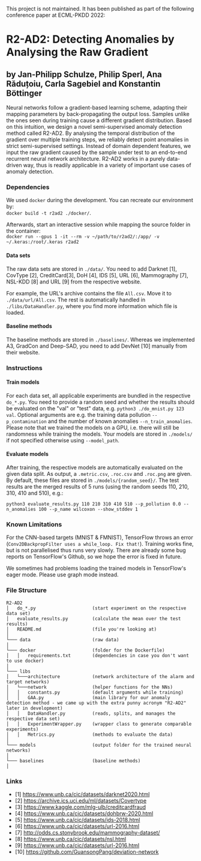 This project is not maintained.
It has been published as part of the following conference paper at ECML-PKDD 2022:
# R2-AD2: Detecting Anomalies by Analysing the Raw Gradient 
## by Jan-Philipp Schulze, Philip Sperl, Ana Răduțoiu, Carla Sagebiel and Konstantin Böttinger

Neural networks follow a gradient-based learning scheme, adapting their mapping parameters by back-propagating the output loss.
Samples unlike the ones seen during training cause a different gradient distribution.
Based on this intuition, we design a novel semi-supervised anomaly detection method called R2-AD2.
By analysing the temporal distribution of the gradient over multiple training steps, we reliably detect point anomalies in strict semi-supervised settings.
Instead of domain dependent features, we input the raw gradient caused by the sample under test to an end-to-end recurrent neural network architecture.
R2-AD2 works in a purely data-driven way, thus is readily applicable in a variety of important use cases of anomaly detection.

### Dependencies
We used ``docker`` during the development.
You can recreate our environment by:  
``docker build -t r2ad2 ./docker/``.

Afterwards, start an interactive session while mapping the source folder in the container:  
``docker run --gpus 1 -it --rm -v ~/path/to/r2ad2/:/app/ -v ~/.keras:/root/.keras r2ad2``

#### Data sets
The raw data sets are stored in ``./data/``.
You need to add Darknet [1], CovType [2], CreditCard[3], DoH [4], IDS [5], URL [6], Mammography [7], NSL-KDD [8] and URL [9] from the respective website.

For example, the URL's archive contains the file ``All.csv``.
Move it to ``./data/url/All.csv``.
The rest is automatically handled in ``./libs/DataHandler.py``, where you find more information which file is loaded.

#### Baseline methods
The baseline methods are stored in ``./baselines/``.
Whereas we implemented A3, GradCon and Deep-SAD, you need to add DevNet [10] manually from their website.

### Instructions

#### Train models
For each data set, all applicable experiments are bundled in the respective ``do_*.py``.
You need to provide a random seed and whether the results should be evaluated on the "val" or "test" data, e.g. ``python3 ./do_mnist.py 123 val``.
Optional arguments are e.g. the training data pollution ``--p_contamination`` and the number of known anomalies ``--n_train_anomalies``.
Please note that we trained the models on a GPU, i.e. there will still be randomness while training the models.
Your models are stored in ``./models/`` if not specified otherwise using ``--model_path``.

#### Evaluate models
After training, the respective models are automatically evaluated on the given data split.
As output, a ``.metric.csv``, ``.roc.csv`` and ``.roc.png`` are given.
By default, these files are stored in ``./models/{random_seed}/``.
The test results are the merged results of 5 runs (using the random seeds 110, 210, 310, 410 and 510), e.g.: 

``python3 evaluate_results.py 110 210 310 410 510 --p_pollution 0.0 --n_anomalies 100 --p_name wilcoxon --show_stddev 1``

### Known Limitations
For the CNN-based targets (MNIST & FMNIST), TensorFlow throws an error (``Conv2DBackpropFilter uses a while_loop. Fix that!``).
Training works fine, but is not parallelised thus runs very slowly.
There are already some bug reports on TensorFlow's Github, so we hope the error is fixed in future.

We sometimes had problems loading the trained models in TensorFlow's eager mode.
Please use graph mode instead.

### File Structure
```
R2-AD2
│   do_*.py                     (start experiment on the respective data set)
│   evaluate_results.py         (calculate the mean over the test results)
│   README.md                   (file you're looking at)
│
└─── data                       (raw data)
│
└─── docker                     (folder for the Dockerfile)
│   │   requirements.txt        (dependencies in case you don't want to use docker)
│
└─── libs
│   └───architecture            (network architecture of the alarm and target networks)
│   └───network                 (helper functions for the NNs)
│   │   constants.py            (default arguments while training)
│   │   GAA.py                  (main library for our anomaly detection method - we came up with the extra punny acronym "R2-AD2" later in development)
│   │   DataHandler.py          (reads, splits, and manages the respective data set)
│   │   ExperimentWrapper.py    (wrapper class to generate comparable experiments)
│   │   Metrics.py              (methods to evaluate the data)
│
└─── models                     (output folder for the trained neural networks)
│
└─── baselines                  (baseline methods)
│
```

### Links
* [1] https://www.unb.ca/cic/datasets/darknet2020.html
* [2] https://archive.ics.uci.edu/ml/datasets/Covertype
* [3] https://www.kaggle.com/mlg-ulb/creditcardfraud
* [4] https://www.unb.ca/cic/datasets/dohbrw-2020.html
* [5] https://www.unb.ca/cic/datasets/ids-2018.html
* [6] https://www.unb.ca/cic/datasets/url-2016.html
* [7] http://odds.cs.stonybrook.edu/mammography-dataset/
* [8] https://www.unb.ca/cic/datasets/nsl.html
* [9] https://www.unb.ca/cic/datasets/url-2016.html
* [10] https://github.com/GuansongPang/deviation-network

